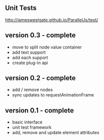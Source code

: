 Unit Tests
----------

http://jameswestgate.github.io/ParallelJs/test/


version 0.3 - complete
-----------

- move to split node value container
- add text support
- add each support
- create plug-in api

version 0.2 - complete
-----------

- add / remove nodes
- sync updates to requestAnimationFrame

version 0.1 - complete
-----------

- basic interface
- unit test framework
- add, remove and update element attributes







